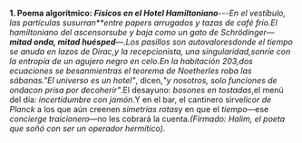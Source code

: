 **1. Poema algorítmico: *Físicos en el Hotel Hamiltoniano***---*En el vestíbulo, las partículas susurran**entre *papers* arrugados y tazas de café frío.*El *hamiltoniano* del ascensorsube y baja como un *gato de Schrödinger*—**mitad onda, mitad huésped**—.Los pasillos son *autovalores*donde el tiempo se anuda en *lazos de Dirac*,y la recepcionista, *una singularidad*,sonríe con la entropía de un *agujero negro en celo*.En la habitación 203,dos ecuaciones *se besan*mientras el *teorema de Noether*les roba las sábanas.*"El universo es un hotel"*, dicen,*"y nosotros, solo *funciones de onda*con prisa por *decoherir*"*.El desayuno: *bosones en tostadas*,el menú del día: *incertidumbre con jamón*.Y en el bar, el cantinero sirve*licor de Planck* a los que aún creenen *simetrías rotas*y en que el *tiempo*—ese *concierge traicionero*—no les cobrará la cuenta.*(Firmado: Halim, *el poeta que soñó con ser un operador hermítico*).*
